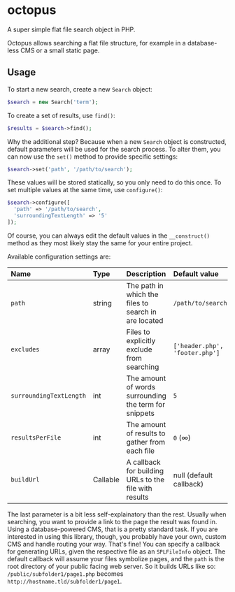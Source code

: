# octopus
A super simple flat file search object in PHP.  

Octopus allows searching a flat file structure, for example in a database-less CMS or a small static page.



## Usage
To start a new search, create a new `Search` object:

```php
$search = new Search('term');
```

To create a set of results, use `find()`:

```php
$results = $search->find();
```

Why the additional step? Because when a new `Search` object is constructed, default parameters will be used for the search process. To alter them, you can now use the `set()` method to provide specific settings:

```php
$search->set('path', '/path/to/search');
```

These values will be stored statically, so you only need to do this once. To set multiple values at the same time, use `configure()`:

```php
$search->configure([
  'path' => '/path/to/search',
  'surroundingTextLength' => '5'
]);
```

Of course, you can always edit the default values in the `__construct()` method as they most likely stay the same for your entire project.

Available configuration settings are:

| Name                    | Type     | Description                                           | Default value                  |
|:------------------------|:---------|:------------------------------------------------------|:-------------------------------|
| `path`                  | string   | The path in which the files to search in are located  | `/path/to/search`              |
| `excludes`              | array    | Files to explicitly exclude from searching            | `['header.php', 'footer.php']` |
| `surroundingTextLength` | int      | The amount of words surrounding the term for snippets | `5`                            |
| `resultsPerFile`        | int      | The amount of results to gather from each file        | `0` (∞)                        |
| `buildUrl`              | Callable | A callback for building URLs to the file with results | null (default callback)        |

The last parameter is a bit less self-explainatory than the rest. Usually when searching, you want to provide a link to the page the result was found in. Using a database-powered CMS, that is a pretty standard task. If you are interested in using this library, though, you probably have your own, custom CMS and handle routing your way. That's fine! You can specify a callback for generating URLs, given the respective file as an `SPLFileInfo` object. The default callback will assume your files symbolize pages, and the `path` is the root directory of your public facing web server. So it builds URLs like so:  
`/public/subfolder1/page1.php` becomes `http://hostname.tld/subfolder1/page1`.
